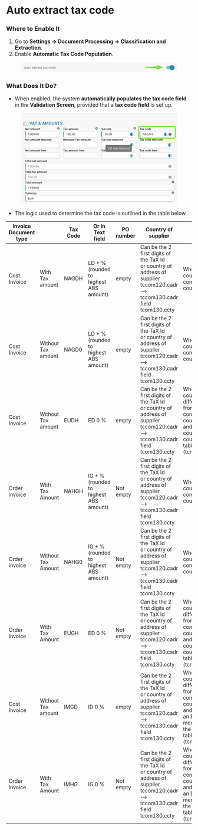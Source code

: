 # Auto extract tax code

### **Where to Enable It**

1. Go to **Settings → Document Processing → Classification and Extraction**.
2. Enable **Automatic Tax Code Population**.

<figure><img src="../../../../.gitbook/assets/image (1) (1) (1) (1) (1).png" alt=""><figcaption></figcaption></figure>

### **What Does It Do?**

* When enabled, the system **automatically populates the tax code field** in the **Validation Screen**, provided that a **tax code field** is set up.

<figure><img src="../../../../.gitbook/assets/iScreen Shoter - Google Chrome - 250214111226.jpg" alt=""><figcaption></figcaption></figure>

* The logic used to determine the tax code is outlined in the table below.

<table data-full-width="true"><thead><tr><th>Invoice Document type</th><th></th><th>Tax Code</th><th>Or in Text field</th><th>PO number</th><th>Country of supplier</th><th>Rule</th></tr></thead><tbody><tr><td>Cost Invoice</td><td>With Tax amount</td><td>NAGDH</td><td>LD + % (rounded to highest ABS amount)</td><td>empty</td><td>Can be the 2 first digits of the TaX  Id <br>or country of address of supplier tccom120.cadr  -->  tccom130.cadr field tcom130.ccty</td><td>When country is company country</td></tr><tr><td>Cost Invoice</td><td>Without Tax amount</td><td>NAGD0</td><td>LD + % (rounded to highest ABS amount)</td><td>empty</td><td>Can be the 2 first digits of the TaX  Id <br>or country of address of supplier tccom120.cadr  -->  tccom130.cadr field tcom130.ccty</td><td>When country is company country</td></tr><tr><td>Cost Invoice</td><td>Without Tax amount</td><td>EUDH</td><td>ED 0 %</td><td>empty</td><td>Can be the 2 first digits of the TaX  Id <br>or country of address of supplier tccom120.cadr  -->  tccom130.cadr field tcom130.ccty</td><td>When country is different from company country and EU country in country table (tcmcs010)</td></tr><tr><td>Order invoice</td><td>With Tax Amount</td><td>NAHGH</td><td>IG + % (rounded to highest ABS amount)</td><td>Not empty</td><td>Can be the 2 first digits of the TaX  Id <br>or country of address of supplier tccom120.cadr  -->  tccom130.cadr field tcom130.ccty</td><td>When country is company country</td></tr><tr><td>Order invoice</td><td>Without Tax Amount</td><td>NAHG0</td><td>IG + % (rounded to highest ABS amount)</td><td>Not empty</td><td>Can be the 2 first digits of the TaX  Id <br>or country of address of supplier tccom120.cadr  -->  tccom130.cadr field tcom130.ccty</td><td>When country is company country</td></tr><tr><td>Order invoice</td><td>With Tax Amount</td><td>EUGH</td><td>ED 0 %</td><td>Not empty</td><td>Can be the 2 first digits of the TaX  Id <br>or country of address of supplier tccom120.cadr  -->  tccom130.cadr field tcom130.ccty</td><td>When country is different from company country and EU country in country table (tcmcs010)</td></tr><tr><td>Cost Invoice</td><td>Without Tax amount</td><td>IMGD</td><td>ID 0 %</td><td>empty</td><td>Can be the 2 first digits of the TaX  Id <br>or country of address of supplier tccom120.cadr  -->  tccom130.cadr field tcom130.ccty</td><td>When country is different from company country and is not an EU member in the country table (tcmcs010)</td></tr><tr><td>Order invoice</td><td>With Tax Amount</td><td>IMHG</td><td>IG 0 %</td><td>Not empty</td><td>Can be the 2 first digits of the TaX  Id <br>or country of address of supplier tccom120.cadr  -->  tccom130.cadr field tcom130.ccty</td><td>When country is different from company country and is not an EU member in the country table (tcmcs010)</td></tr></tbody></table>
